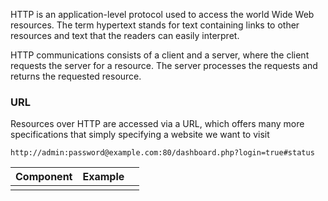 

HTTP is an application-level protocol used to access the world Wide Web resources. The term hypertext stands for text containing links to other resources and text that the readers can easily interpret.

HTTP communications consists of a client and a server, where the client requests the server for a resource. The server processes the requests and returns the requested resource. 






### URL

Resources over HTTP are accessed via a URL, which offers many more specifications that simply specifying a website we want to visit

```
http://admin:password@example.com:80/dashboard.php?login=true#status
```




| Component | Example |     |
| --------- | ------- | --- |
|           |         |     |








